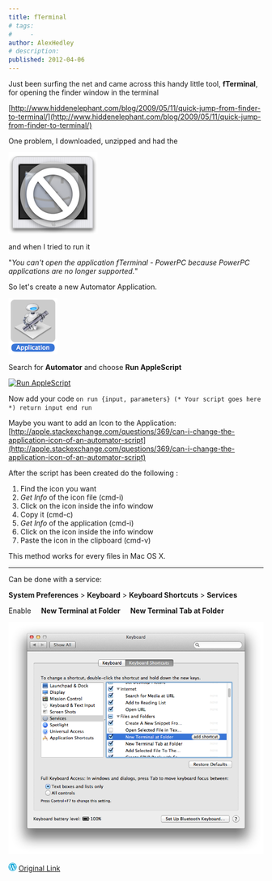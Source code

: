 ```yaml
---
title: fTerminal
# tags:
#     - 
author: AlexHedley
# description: 
published: 2012-04-06
---
```


Just been surfing the net and came across this handy little tool, **fTerminal**, for opening the finder window in the terminal

[http://www.hiddenelephant.com/blog/2009/05/11/quick-jump-from-finder-to-terminal/](http://www.hiddenelephant.com/blog/2009/05/11/quick-jump-from-finder-to-terminal/)

One problem, I downloaded, unzipped and had the

![Error](images/screen-shot-2012-04-06-at-19-19-18.png "Error")

and when I tried to run it

"_You can't open the application fTerminal - PowerPC because PowerPC applications are no longer supported._"

So let's create a new Automator Application.

![Automator](images/screen-shot-2012-04-06-at-19-20-55.png "Automator")

Search for **Automator** and choose **Run AppleScript**

[![](http://alexhedley.files.wordpress.com/2012/04/screen-shot-2012-04-06-at-19-21-27.png?w=300 "Run AppleScript")](http://alexhedley.files.wordpress.com/2012/04/screen-shot-2012-04-06-at-19-21-27.png)

Now add your code `on run {input, parameters} (* Your script goes here *) return input end run`

Maybe you want to add an Icon to the Application: [http://apple.stackexchange.com/questions/369/can-i-change-the-application-icon-of-an-automator-script](http://apple.stackexchange.com/questions/369/can-i-change-the-application-icon-of-an-automator-script)

After the script has been created do the following :

1. Find the icon you want
2. _Get Info_ of the icon file (cmd\-i)
3. Click on the icon inside the info window
4. Copy it (cmd\-c)
5. _Get Info_ of the application (cmd\-i)
6. Click on the icon inside the info window
7. Paste the icon in the clipboard (cmd\-v)

This method works for every files in Mac OS X.

* * *

Can be done with a service:

**System Preferences** \> **Keyboard** \> **Keyboard Shortcuts** \> **Services**

Enable     **New Terminal at Folder**     **New Terminal Tab at Folder**

![Keyboard Shortcuts - Services](images/screen-shot-2012-04-06-at-19-42-19.png?w=300 "Keyboard Shortcuts - Services")

![Wordpress](../images/wordpress.png "Wordpress") [Original Link](https://alexhedley.wordpress.com/2012/04/06/fterminal/)
